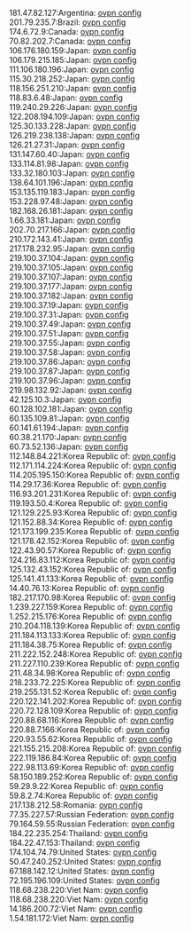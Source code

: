 181.47.82.127:Argentina: [ovpn config](vpn/181_47_82_127.ovpn)  
201.79.235.7:Brazil: [ovpn config](vpn/201_79_235_7.ovpn)  
174.6.72.9:Canada: [ovpn config](vpn/174_6_72_9.ovpn)  
70.82.202.7:Canada: [ovpn config](vpn/70_82_202_7.ovpn)  
106.176.180.159:Japan: [ovpn config](vpn/106_176_180_159.ovpn)  
106.179.215.185:Japan: [ovpn config](vpn/106_179_215_185.ovpn)  
111.106.180.196:Japan: [ovpn config](vpn/111_106_180_196.ovpn)  
115.30.218.252:Japan: [ovpn config](vpn/115_30_218_252.ovpn)  
118.156.251.210:Japan: [ovpn config](vpn/118_156_251_210.ovpn)  
118.83.6.48:Japan: [ovpn config](vpn/118_83_6_48.ovpn)  
119.240.29.226:Japan: [ovpn config](vpn/119_240_29_226.ovpn)  
122.208.194.109:Japan: [ovpn config](vpn/122_208_194_109.ovpn)  
125.30.133.228:Japan: [ovpn config](vpn/125_30_133_228.ovpn)  
126.219.238.138:Japan: [ovpn config](vpn/126_219_238_138.ovpn)  
126.21.27.31:Japan: [ovpn config](vpn/126_21_27_31.ovpn)  
131.147.60.40:Japan: [ovpn config](vpn/131_147_60_40.ovpn)  
133.114.81.98:Japan: [ovpn config](vpn/133_114_81_98.ovpn)  
133.32.180.103:Japan: [ovpn config](vpn/133_32_180_103.ovpn)  
138.64.101.196:Japan: [ovpn config](vpn/138_64_101_196.ovpn)  
153.135.119.183:Japan: [ovpn config](vpn/153_135_119_183.ovpn)  
153.228.97.48:Japan: [ovpn config](vpn/153_228_97_48.ovpn)  
182.168.26.181:Japan: [ovpn config](vpn/182_168_26_181.ovpn)  
1.66.33.181:Japan: [ovpn config](vpn/1_66_33_181.ovpn)  
202.70.217.166:Japan: [ovpn config](vpn/202_70_217_166.ovpn)  
210.172.143.41:Japan: [ovpn config](vpn/210_172_143_41.ovpn)  
217.178.232.95:Japan: [ovpn config](vpn/217_178_232_95.ovpn)  
219.100.37.104:Japan: [ovpn config](vpn/219_100_37_104.ovpn)  
219.100.37.105:Japan: [ovpn config](vpn/219_100_37_105.ovpn)  
219.100.37.107:Japan: [ovpn config](vpn/219_100_37_107.ovpn)  
219.100.37.177:Japan: [ovpn config](vpn/219_100_37_177.ovpn)  
219.100.37.182:Japan: [ovpn config](vpn/219_100_37_182.ovpn)  
219.100.37.19:Japan: [ovpn config](vpn/219_100_37_19.ovpn)  
219.100.37.31:Japan: [ovpn config](vpn/219_100_37_31.ovpn)  
219.100.37.49:Japan: [ovpn config](vpn/219_100_37_49.ovpn)  
219.100.37.51:Japan: [ovpn config](vpn/219_100_37_51.ovpn)  
219.100.37.55:Japan: [ovpn config](vpn/219_100_37_55.ovpn)  
219.100.37.58:Japan: [ovpn config](vpn/219_100_37_58.ovpn)  
219.100.37.86:Japan: [ovpn config](vpn/219_100_37_86.ovpn)  
219.100.37.87:Japan: [ovpn config](vpn/219_100_37_87.ovpn)  
219.100.37.96:Japan: [ovpn config](vpn/219_100_37_96.ovpn)  
219.98.132.92:Japan: [ovpn config](vpn/219_98_132_92.ovpn)  
42.125.10.3:Japan: [ovpn config](vpn/42_125_10_3.ovpn)  
60.128.102.181:Japan: [ovpn config](vpn/60_128_102_181.ovpn)  
60.135.109.81:Japan: [ovpn config](vpn/60_135_109_81.ovpn)  
60.141.61.194:Japan: [ovpn config](vpn/60_141_61_194.ovpn)  
60.38.21.170:Japan: [ovpn config](vpn/60_38_21_170.ovpn)  
60.73.52.136:Japan: [ovpn config](vpn/60_73_52_136.ovpn)  
112.148.84.221:Korea Republic of: [ovpn config](vpn/112_148_84_221.ovpn)  
112.171.114.224:Korea Republic of: [ovpn config](vpn/112_171_114_224.ovpn)  
114.205.195.150:Korea Republic of: [ovpn config](vpn/114_205_195_150.ovpn)  
114.29.17.36:Korea Republic of: [ovpn config](vpn/114_29_17_36.ovpn)  
116.93.201.231:Korea Republic of: [ovpn config](vpn/116_93_201_231.ovpn)  
119.193.50.4:Korea Republic of: [ovpn config](vpn/119_193_50_4.ovpn)  
121.129.225.93:Korea Republic of: [ovpn config](vpn/121_129_225_93.ovpn)  
121.152.88.34:Korea Republic of: [ovpn config](vpn/121_152_88_34.ovpn)  
121.173.199.235:Korea Republic of: [ovpn config](vpn/121_173_199_235.ovpn)  
121.178.42.152:Korea Republic of: [ovpn config](vpn/121_178_42_152.ovpn)  
122.43.90.57:Korea Republic of: [ovpn config](vpn/122_43_90_57.ovpn)  
124.216.83.112:Korea Republic of: [ovpn config](vpn/124_216_83_112.ovpn)  
125.132.43.152:Korea Republic of: [ovpn config](vpn/125_132_43_152.ovpn)  
125.141.41.133:Korea Republic of: [ovpn config](vpn/125_141_41_133.ovpn)  
14.40.76.13:Korea Republic of: [ovpn config](vpn/14_40_76_13.ovpn)  
182.217.170.98:Korea Republic of: [ovpn config](vpn/182_217_170_98.ovpn)  
1.239.227.159:Korea Republic of: [ovpn config](vpn/1_239_227_159.ovpn)  
1.252.215.176:Korea Republic of: [ovpn config](vpn/1_252_215_176.ovpn)  
210.204.118.139:Korea Republic of: [ovpn config](vpn/210_204_118_139.ovpn)  
211.184.113.133:Korea Republic of: [ovpn config](vpn/211_184_113_133.ovpn)  
211.184.38.75:Korea Republic of: [ovpn config](vpn/211_184_38_75.ovpn)  
211.222.152.248:Korea Republic of: [ovpn config](vpn/211_222_152_248.ovpn)  
211.227.110.239:Korea Republic of: [ovpn config](vpn/211_227_110_239.ovpn)  
211.48.34.98:Korea Republic of: [ovpn config](vpn/211_48_34_98.ovpn)  
218.233.72.225:Korea Republic of: [ovpn config](vpn/218_233_72_225.ovpn)  
219.255.131.52:Korea Republic of: [ovpn config](vpn/219_255_131_52.ovpn)  
220.122.141.202:Korea Republic of: [ovpn config](vpn/220_122_141_202.ovpn)  
220.72.128.109:Korea Republic of: [ovpn config](vpn/220_72_128_109.ovpn)  
220.88.68.116:Korea Republic of: [ovpn config](vpn/220_88_68_116.ovpn)  
220.88.7.166:Korea Republic of: [ovpn config](vpn/220_88_7_166.ovpn)  
220.93.55.62:Korea Republic of: [ovpn config](vpn/220_93_55_62.ovpn)  
221.155.215.208:Korea Republic of: [ovpn config](vpn/221_155_215_208.ovpn)  
222.119.186.84:Korea Republic of: [ovpn config](vpn/222_119_186_84.ovpn)  
222.98.113.69:Korea Republic of: [ovpn config](vpn/222_98_113_69.ovpn)  
58.150.189.252:Korea Republic of: [ovpn config](vpn/58_150_189_252.ovpn)  
59.29.9.22:Korea Republic of: [ovpn config](vpn/59_29_9_22.ovpn)  
59.8.2.74:Korea Republic of: [ovpn config](vpn/59_8_2_74.ovpn)  
217.138.212.58:Romania: [ovpn config](vpn/217_138_212_58.ovpn)  
77.35.227.57:Russian Federation: [ovpn config](vpn/77_35_227_57.ovpn)  
79.164.59.55:Russian Federation: [ovpn config](vpn/79_164_59_55.ovpn)  
184.22.235.254:Thailand: [ovpn config](vpn/184_22_235_254.ovpn)  
184.22.47.153:Thailand: [ovpn config](vpn/184_22_47_153.ovpn)  
174.104.74.79:United States: [ovpn config](vpn/174_104_74_79.ovpn)  
50.47.240.252:United States: [ovpn config](vpn/50_47_240_252.ovpn)  
67.188.142.12:United States: [ovpn config](vpn/67_188_142_12.ovpn)  
72.195.196.109:United States: [ovpn config](vpn/72_195_196_109.ovpn)  
118.68.238.220:Viet Nam: [ovpn config](vpn/118_68_238_220.ovpn)  
118.68.238.220:Viet Nam: [ovpn config](vpn/118_68_238_220.ovpn)  
14.186.200.72:Viet Nam: [ovpn config](vpn/14_186_200_72.ovpn)  
1.54.181.172:Viet Nam: [ovpn config](vpn/1_54_181_172.ovpn)  
